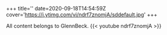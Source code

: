 +++
title=''
date=2020-09-18T14:54:59Z
cover='https://i.ytimg.com/vi/ndrf7znomjA/sddefault.jpg'
+++

All content belongs to GlennBeck.
{{< youtube ndrf7znomjA >}}
